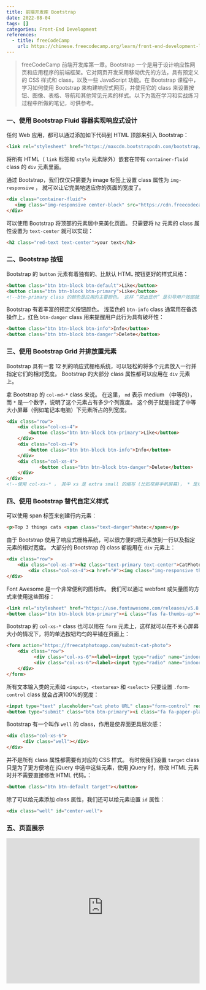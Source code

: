 ```yaml
---
title: 前端开发库 Bootstrap
date: 2022-08-04
tags: []
categories: Front-End Development
references: 
  - title: freeCodeCamp
    url: https://chinese.freecodecamp.org/learn/front-end-development-libraries/
---
```


> freeCodeCamp 前端开发库第一章。Bootstrap 一个是用于设计响应性网页和应用程序的前端框架。它对网页开发采用移动优先的方法，具有预定义的 CSS 样式和 class，以及一些 JavaScript 功能。在 Bootstrap 课程中，学习如何使用 Bootstrap 来构建响应式网页，并使用它的 class 来设置按钮、图像、表格、导航和其他常见元素的样式。以下为我在学习和实战练习过程中所做的笔记，可供参考。

<!--more-->

### 一、使用 Bootstrap Fluid 容器实现响应式设计

任何 Web 应用，都可以通过添加如下代码到 HTML 顶部来引入 Bootstrap：

```html
<link rel="stylesheet" href="https://maxcdn.bootstrapcdn.com/bootstrap/3.3.7/css/bootstrap.min.css" integrity="sha384-BVYiiSIFeK1dGmJRAkycuHAHRg32OmUcww7on3RYdg4Va+PmSTsz/K68vbdEjh4u" crossorigin="anonymous"/>
```

将所有 HTML（ `link` 标签和 `style` 元素除外）嵌套在带有 `container-fluid` class 的 `div` 元素里面。

通过 Bootstrap，我们仅仅只需要为 image 标签上设置 class 属性为 `img-responsive` ， 就可以让它完美地适应你的页面的宽度了。

```html
<div class="container-fluid">
   <img class="img-responsive center-block" src="https://cdn.freecodecamp.org/curriculum/cat-photo-app/running-cats.jpg" /> 
</div>
```

可以使用 Bootstrap 将顶部的元素居中来美化页面。 只需要将 `h2` 元素的 class 属性设置为 `text-center` 就可以实现：

```html
<h2 class="red-text text-center">your text</h2>
```

### 二、Bootstrap 按钮

Bootstrap 的 `button` 元素有着独有的、比默认 HTML 按钮更好的样式风格：

```html
<button class="btn btn-block btn-default">Like</button>
<button class="btn btn-block btn-primary">Like</button> 
<!--btn-primary class 的颜色是应用的主要颜色。 这样 “突出显示” 是引导用户按部就班进行操作的有效办法。-->
```

Bootstrap 有着丰富的预定义按钮颜色。 浅蓝色的 `btn-info` class 通常用在备选操作上，红色 `btn-danger` class 用来提醒用户此行为具有破坏性：

```html
<button class="btn btn-block btn-info">Info</button> 
<button class="btn btn-block btn-danger">Delete</button> 
```

### 三、使用 Bootstrap Grid 并排放置元素

Bootstrap 具有一套 12 列的响应式栅格系统，可以轻松的将多个元素放入一行并指定它们的相对宽度。 Bootstrap 的大部分 class 属性都可以应用在 `div` 元素上。

拿 Bootstrap 的 `col-md-*` class 来说。 在这里， `md` 表示 medium （中等的）， 而 `*` 是一个数字，说明了这个元素占有多少个列宽度。 这个例子就是指定了中等大小屏幕（例如笔记本电脑）下元素所占的列宽度。

```html
<div class="row">
    <div class="col-xs-4">
      	<button class="btn btn-block btn-primary">Like</button>
    </div>
    <div class="col-xs-4">
      	<button class="btn btn-block btn-info">Info</button>
    </div>
    <div class="col-xs-4">
    		<button class="btn btn-block btn-danger">Delete</button>
    </div>
</div>
<!--使用 col-xs-* ， 其中 xs 是 extra small 的缩写 (比如窄屏手机屏幕)， * 是填写的数字，代表一行中的元素该占多少列宽。-->
```

### 四、使用 Bootstrap 替代自定义样式

可以使用 span 标签来创建行内元素：

```html
<p>Top 3 things cats <span class="text-danger">hate:</span></p>
```

由于 Bootstrap 使用了响应式栅格系统，可以很方便的把元素放到一行以及指定元素的相对宽度。 大部分的 Bootstrap 的 class 都能用在 `div` 元素上：

```html
<div class="row">
    <div class="col-xs-8"><h2 class="text-primary text-center">CatPhotoApp</h2></div>
		<div class="col-xs-4"><a href="#"><img class="img-responsive thick-green-border" src="https://cdn.freecodecamp.org/curriculum/cat-photo-app/relaxing-cat.jpg" alt="A cute orange cat lying on its back."></a>
</div>
```

Font Awesome 是一个非常便利的图标库。 我们可以通过 webfont 或矢量图的方式来使用这些图标：

```html
<link rel="stylesheet" href="https://use.fontawesome.com/releases/v5.8.1/css/all.css" integrity="sha384-50oBUHEmvpQ+1lW4y57PTFmhCaXp0ML5d60M1M7uH2+nqUivzIebhndOJK28anvf" crossorigin="anonymous">
<button class="btn btn-block btn-primary"><i class="fas fa-thumbs-up"></i>Like</button>
```

Bootstrap 的 `col-xs-*` class 也可以用在 `form` 元素上，这样就可以在不关心屏幕大小的情况下，将的单选按钮均匀的平铺在页面上：

```html
<form action="https://freecatphotoapp.com/submit-cat-photo">
    <div class="row">
          <div class="col-xs-6"><label><input type="radio" name="indoor-outdoor"> Indoor</label></div>
          <div class="col-xs-6"><label><input type="radio" name="indoor-outdoor"> Outdoor</label></div>
    </div>
</form>
```

所有文本输入类的元素如 `<input>`，`<textarea>` 和 `<select>` 只要设置 `.form-control` class 就会占满100%的宽度：

```html
<input type="text" placeholder="cat photo URL" class="form-control" required>
<button type="submit" class="btn btn-primary"><i class="fa fa-paper-plane"></i>Submit</button>
```

Bootstrap 有一个叫作 `well` 的 class，作用是使界面更具层次感：

```html
<div class="col-xs-6">
      <div class="well"></div>
</div>
```

并不是所有 class 属性都需要有对应的 CSS 样式。 有时候我们设置 `target` class 只是为了更方便地在 jQuery 中选中这些元素，使用 jQuery 时，修改 HTML 元素时并不需要直接修改 HTML 代码。：

```html
<button class="btn btn-default target"></button>
```

除了可以给元素添加 class 属性，我们还可以给元素设置 `id` 属性：

```html
<div class="well" id="center-well">
```

### 五、页面展示

<div style="position: relative; width: 100%; height: 0; padding-bottom: 75%;">
    <iframe src="https://free-code-camp-demo.vercel.app/前端开发库/Bootstrap猫咪相册/index.html" border="0" frameborder="no" framespacing="0" allowfullscreen="true" style="position: absolute; width: 100%; height: 100%; left: 0; top: 0;"></iframe>
</div>
